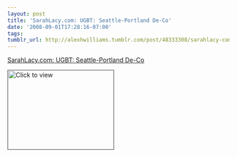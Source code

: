 ```yaml
---
layout: post
title: 'SarahLacy.com: UGBT: Seattle-Portland De-Co'
date: '2008-09-01T17:28:16-07:00'
tags: 
tumblr_url: http://alexhwilliams.tumblr.com/post/48333308/sarahlacy-com-ugbt-seattle-portland-de-co
---
```

<a href="https://www.iterasi.net/OpenViewer.aspx?sqrlitid=cQbhhWOmuEGc19i3qgK2qQ">SarahLacy.com: UGBT: Seattle-Portland De-Co</a><br/><p><a href="https://www.iterasi.net/OpenViewer.aspx?sqrlitid=cQbhhWOmuEGc19i3qgK2qQ" target="_blank"> <img src="http://AssetHost01a.iterasi.net/ec2eb670e447/94d5ad32ba6b/ff6f9e86baa1/740d7e1cd5cd/b551028f-a20a-4550-890a-dab042a2fd78/thumbnail.jpg???20080902002753???RJgQ3C3TIL6sKaGwbfyKbSldSMVApikrMTkwGSalUF8KRDv9SnIW/OyHF60DYidgbiRfJ8f5kgKX91LQSiiX5rJcXohFzqo22PytQl6HLAXDmKa8V9es7CwhOHG4AN5VhNPtd3oxlwRL1jxEXHUeqSd468LzeO1XgeWyIvnaFqs=" width="240" height="180" style="border:solid 1px #666" alt="Click to view"/></a></p>
